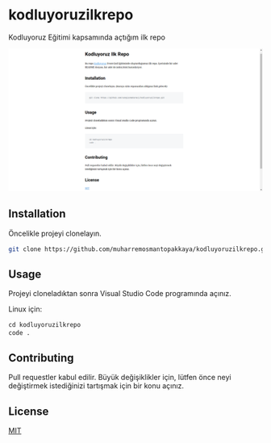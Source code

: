 # kodluyoruzilkrepo
Kodluyoruz Eğitimi kapsamında açtığım ilk repo

![Markdown Resmi](markdown.png)





## Installation

Öncelikle projeyi clonelayın.

```bash
git clone https://github.com/muharremosmantopakkaya/kodluyoruzilkrepo.git
```

## Usage

Projeyi cloneladıktan sonra Visual Studio Code programında açınız.

Linux için:
```linux
cd kodluyoruzilkrepo
code .
```

## Contributing
Pull requestler kabul edilir. Büyük değişiklikler için, lütfen önce neyi değiştirmek istediğinizi tartışmak için bir konu açınız.


## License
[MIT](https://choosealicense.com/licenses/mit/)
